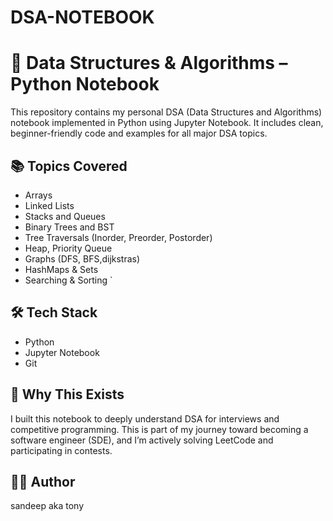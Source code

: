 # DSA-NOTEBOOK
# 🧠 Data Structures & Algorithms – Python Notebook

This repository contains my personal DSA (Data Structures and Algorithms) notebook implemented in Python using Jupyter Notebook. It includes clean, beginner-friendly code and examples for all major DSA topics.

## 📚 Topics Covered

- Arrays
- Linked Lists 
- Stacks and Queues
- Binary Trees and BST
- Tree Traversals (Inorder, Preorder, Postorder)
- Heap, Priority Queue
- Graphs (DFS, BFS,dijkstras)
- HashMaps & Sets
- Searching & Sorting 
`
  

## 🛠 Tech Stack
- Python
- Jupyter Notebook
- Git

## 🚀 Why This Exists
I built this notebook to deeply understand DSA for interviews and competitive programming. This is part of my journey toward becoming a software engineer (SDE), and I’m actively solving LeetCode and participating in contests.

## 👨‍💻 Author
sandeep aka tony


